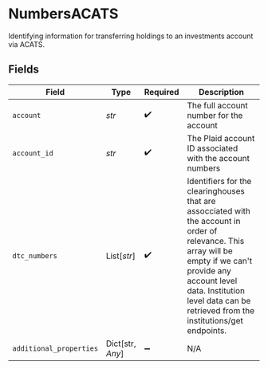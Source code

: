 # NumbersACATS

Identifying information for transferring holdings to an investments account via ACATS.


## Fields

| Field                                                                                                                                                                                                                                             | Type                                                                                                                                                                                                                                              | Required                                                                                                                                                                                                                                          | Description                                                                                                                                                                                                                                       |
| ------------------------------------------------------------------------------------------------------------------------------------------------------------------------------------------------------------------------------------------------- | ------------------------------------------------------------------------------------------------------------------------------------------------------------------------------------------------------------------------------------------------- | ------------------------------------------------------------------------------------------------------------------------------------------------------------------------------------------------------------------------------------------------- | ------------------------------------------------------------------------------------------------------------------------------------------------------------------------------------------------------------------------------------------------- |
| `account`                                                                                                                                                                                                                                         | *str*                                                                                                                                                                                                                                             | :heavy_check_mark:                                                                                                                                                                                                                                | The full account number for the account                                                                                                                                                                                                           |
| `account_id`                                                                                                                                                                                                                                      | *str*                                                                                                                                                                                                                                             | :heavy_check_mark:                                                                                                                                                                                                                                | The Plaid account ID associated with the account numbers                                                                                                                                                                                          |
| `dtc_numbers`                                                                                                                                                                                                                                     | List[*str*]                                                                                                                                                                                                                                       | :heavy_check_mark:                                                                                                                                                                                                                                | Identifiers for the clearinghouses that are assocciated with the account in order of relevance. This array will be empty if we can't provide any account level data. Institution level data can be retrieved from the institutions/get endpoints. |
| `additional_properties`                                                                                                                                                                                                                           | Dict[str, *Any*]                                                                                                                                                                                                                                  | :heavy_minus_sign:                                                                                                                                                                                                                                | N/A                                                                                                                                                                                                                                               |